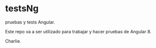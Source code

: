# testsNg
pruebas y tests Angular.

Este repo va a ser utilizado para trabajar y hacer pruebas de Angular 8.

Charlie.

